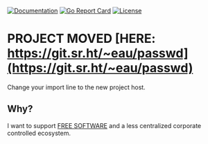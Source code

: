 [![Documentation](https://godoc.org/github.com/unix4fun/passwd?status.svg)](http://godoc.org/github.com/unix4fun/passwd)
[![Go Report Card](https://goreportcard.com/badge/github.com/unix4fun/passwd)](https://goreportcard.com/report/github.com/unix4fun/passwd)
[![License](https://img.shields.io/badge/License-BSD%203--Clause-blue.svg)](https://opensource.org/licenses/BSD-3-Clause)

# PROJECT MOVED [HERE: https://git.sr.ht/~eau/passwd](https://git.sr.ht/~eau/passwd)
Change your import line to the new project host.
## Why?
I want to support [FREE SOFTWARE](https://en.wikipedia.org/wiki/Free_software) and a less centralized corporate controlled ecosystem.


